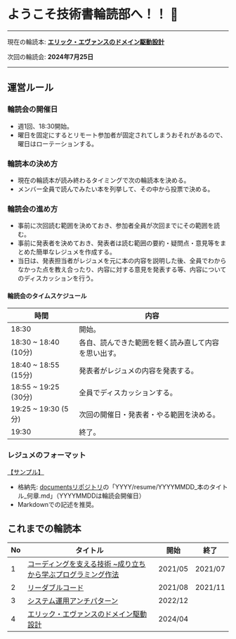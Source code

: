 # ようこそ技術書輪読部へ！！ 👋

---
現在の輪読本: **[エリック・エヴァンスのドメイン駆動設計](https://www.shoeisha.co.jp/book/detail/9784798126708)**

次回の輪読会: **2024年7月25日**

---

## 運営ルール

### 輪読会の開催日

- 週1回、18:30開始。
- 曜日を固定にするとリモート参加者が固定されてしまうおそれがあるので、曜日はローテーションする。

### 輪読本の決め方

- 現在の輪読本が読み終わるタイミングで次の輪読本を決める。
- メンバー全員で読んでみたい本を列挙して、その中から投票で決める。

### 輪読会の進め方

- 事前に次回読む範囲を決めておき、参加者全員が次回までにその範囲を読む。
- 事前に発表者を決めておき、発表者は読む範囲の要約・疑問点・意見等をまとめた簡単なレジュメを作成する。
- 当日は、発表担当者がレジュメを元に本の内容を説明した後、全員でわからなかった点を教え合ったり、内容に対する意見を発表する等、内容についてのディスカッションを行う。

#### 輪読会のタイムスケジュール

| 時間 | 内容 |
| --- | --- |
| 18:30 | 開始。|
|18:30 ~ 18:40 (10分) | 各自、読んできた範囲を軽く読み直して内容を思い出す。 |
|18:40 ~ 18:55 (15分) | 発表者がレジュメの内容を発表する。 |
|18:55 ~ 19:25 (30分) | 全員でディスカッションする。 |
|19:25 ~ 19:30 (5分)  | 次回の開催日・発表者・やる範囲を決める。 |
|19:30 | 終了。 |

### レジュメのフォーマット

[【サンプル】](sample/20210302_本のタイトル_何章.md)

- 格納先: [documentsリポジトリ](https://github.com/jns-reading-circle/documents)の「YYYY/resume/YYYYMMDD_本のタイトル_何章.md」（YYYYMMDDは輪読会開催日）
- Markdownでの記述を推奨。

## これまでの輪読本

| No | タイトル | 開始 | 終了 |
| --- | --- | --- | --- |
| 1 | [コーディングを支える技術 ~成り立ちから学ぶプログラミング作法](https://gihyo.jp/dp/ebook/2014/978-4-7741-7029-9) | 2021/05 | 2021/07 |
| 2 | [リーダブルコード](https://www.oreilly.co.jp/books/9784873115658/) | 2021/08 | 2021/11 |
| 3 | [システム運用アンチパターン](https://www.oreilly.co.jp/books/9784873119847/) | 2022/12 | |
| 4 | [エリック・エヴァンスのドメイン駆動設計](https://www.shoeisha.co.jp/book/detail/9784798126708) | 2024/04 | |
